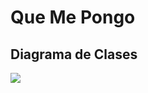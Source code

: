 # Que Me Pongo

## Diagrama de Clases
![](http://www.plantuml.com/plantuml/png/PO_1QeGm48RlUOfXJosuGbzW8TNTHR0gsXxQssmsIDXi8cEabD9txuX1eVKWmvTl_lmPRyODI7Y72wfRJtvorynRJn08tSX7sWMnMKZaFq_UXKKY_uNsOYSjXB8uZj2mVqNu5i2Vcfs6Z5DcGBkXJgk9BJ9-OHXqxydWmwFu4TfDTtXXnC36eBDybcrUL3A1whsigmHaUQxpUKZJb9UMor_DuED6hqFsFtP5qUhUccDRr6q2cIm_P5udK5IdY6IM7RkQPzuMyLtx_G5sJxkrN-JSuh25_vNdMcB-hMHLVm40)

